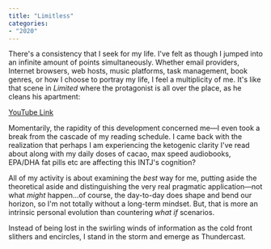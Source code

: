 ```yaml
---
title: "Limitless"
categories:
- "2020"
---
```


There's a consistency that I seek for my life.  I've felt as though I jumped into an infinite amount of points simultaneously.  Whether email providers, Internet browsers, web hosts, music platforms, task management, book genres, or how I choose to portray my life, I feel a multiplicity of me.  It's like that scene in *Limited* where the protagonist is all over the place, as he cleans his apartment:

[YouTube Link](https://www.youtube.com/watch?v=zeI7tP1YEcQ)

Momentarily, the rapidity of this development concerned me—I even took a break from the cascade of my reading schedule. I came back with the realization that perhaps I am experiencing the ketogenic clarity I've read about along with my daily doses of cacao, max speed audiobooks, EPA/DHA fat pills etc are affecting this INTJ's cognition?

All of my activity is about examining the *best* way for me, putting aside the theoretical aside and distinguishing the very real pragmatic application—not what *might* happen...of course, the day-to-day does shape and bend our horizon, so I'm not totally without a long-term mindset.  But, that is more an intrinsic personal evolution than countering *what if* scenarios.

Instead of being lost in the swirling winds of information as the cold front slithers and encircles, I stand in the storm and emerge as Thundercast.

